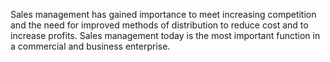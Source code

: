 Sales management has gained importance to meet increasing competition and the
need for improved methods of distribution to reduce cost and to increase profits. Sales
management today is the most important function in a commercial and business
enterprise.
